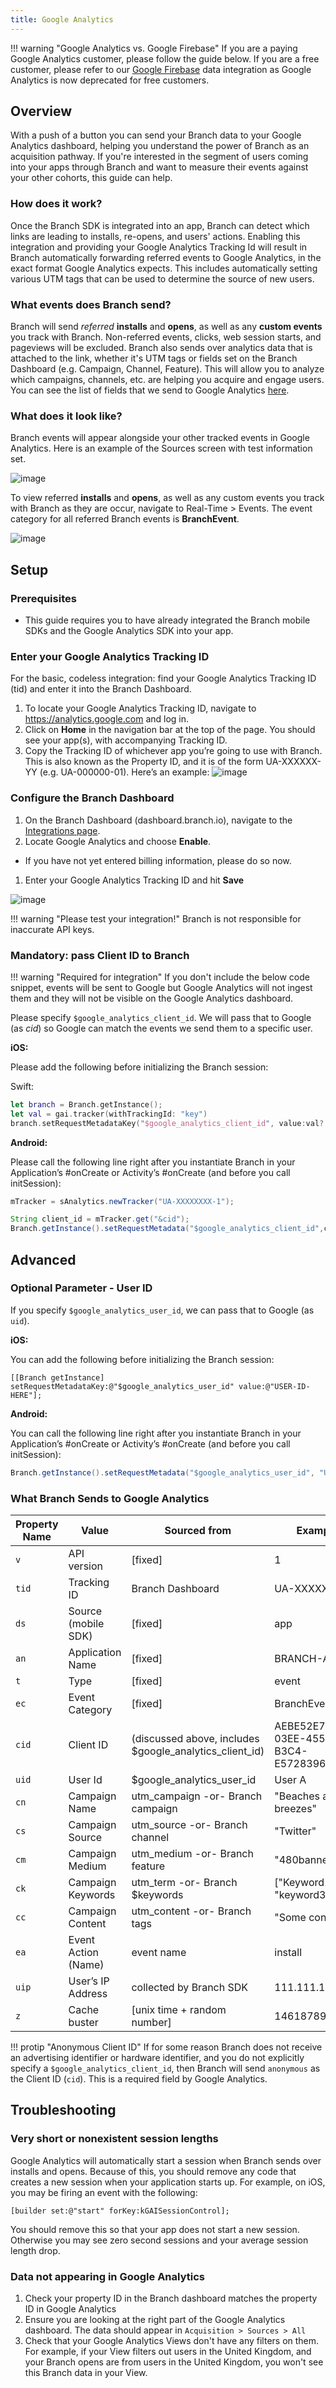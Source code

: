 ```yaml
---
title: Google Analytics
---
```

!!! warning "Google Analytics vs. Google Firebase"
  If you are a paying Google Analytics customer, please follow the guide below.  If you are a free customer, please refer to our [Google Firebase](/integrations/google-firebase/) data integration as Google Analytics is now deprecated for free customers.

## Overview

With a push of a button you can send your Branch data to your Google Analytics dashboard, helping you understand the power of Branch as an acquisition pathway. If you're interested in the segment of users coming into your apps through Branch and want to measure their events against your other cohorts, this guide can help.

### How does it work?

Once the Branch SDK is integrated into an app, Branch can detect which links are leading to installs, re-opens, and users' actions. Enabling this integration and providing your Google Analytics Tracking Id will result in Branch automatically forwarding referred events to Google Analytics, in the exact format Google Analytics expects. This includes automatically setting various UTM tags that can be used to determine the source of new users.

### What events does Branch send?

Branch will send *referred* **installs** and **opens**, as well as any **custom events** you track with Branch. Non-referred events, clicks, web session starts, and pageviews will be excluded. Branch also sends over analytics data that is attached to the link, whether it's UTM tags or fields set on the Branch Dashboard (e.g. Campaign, Channel, Feature). This will allow you to analyze which campaigns, channels, etc. are helping you acquire and engage users. You can see the list of fields that we send to Google Analytics [here](#what-branch-sends-to-google-analytics).

### What does it look like?

Branch events will appear alongside your other tracked events in Google Analytics. Here is an example of the Sources screen with test information set.

![image](/_assets/img/pages/integrations/google-analytics/google-analytics-sources.png)

To view referred **installs** and **opens**, as well as any custom events you track with Branch as they are occur, navigate to Real-Time > Events. The event category for all referred Branch events is **BranchEvent**.

![image](/_assets/img/pages/integrations/google-analytics/google-analytics-open.png)

## Setup

### Prerequisites
- This guide requires you to have already integrated the Branch mobile SDKs and the Google Analytics SDK into your app.

### Enter your Google Analytics Tracking ID

For the basic, codeless integration: find your Google Analytics Tracking ID (tid) and enter it into the Branch Dashboard.

1. To locate your Google Analytics Tracking ID, navigate to https://analytics.google.com and log in.
1. Click on <notranslate>**Home**</notranslate> in the navigation bar at the top of the page. You should see your app(s), with accompanying Tracking ID.
1. Copy the Tracking ID of whichever app you’re going to use with Branch. This is also known as the Property ID, and it is of the form UA-XXXXXX-YY (e.g. UA-000000-01). Here’s an example: ![image](/_assets/img/pages/integrations/google-analytics/tid.png)

### Configure the Branch Dashboard

1. On the Branch Dashboard (dashboard.branch.io), navigate to the [Integrations page](https://dashboard.branch.io/integrations).
1. Locate Google Analytics and choose <notranslate>**Enable**</notranslate>.
  * If you have not yet entered billing information, please do so now.
1. Enter your Google Analytics Tracking ID and hit <notranslate>**Save**</notranslate>

![image](/_assets/img/pages/integrations/google-analytics/enable-ga.png)

!!! warning "Please test your integration!"
    Branch is not responsible for inaccurate API keys.

### Mandatory: pass Client ID to Branch

!!! warning "Required for integration"
    If you don't include the below code snippet, events will be sent to Google but Google Analytics will not ingest them and they will not be visible on the Google Analytics dashboard.

Please specify `$google_analytics_client_id`. We will pass that to Google (as <notranslate>*cid*</notranslate>) so Google can match the events we send them to a specific user.

**iOS:**

Please add the following before initializing the Branch session:

Swift:
```swift
let branch = Branch.getInstance();
let val = gai.tracker(withTrackingId: "key")
branch.setRequestMetadataKey("$google_analytics_client_id", value:val?.get("&cid"))
```

**Android:**

Please call the following line right after you instantiate Branch in your Application’s #onCreate or Activity’s #onCreate (and before you call initSession):

```java
mTracker = sAnalytics.newTracker("UA-XXXXXXXX-1");

String client_id = mTracker.get("&cid");
Branch.getInstance().setRequestMetadata("$google_analytics_client_id",client_id);
```

## Advanced

### Optional Parameter - User ID

If you specify `$google_analytics_user_id`, we can pass that to Google (as `uid`).

**iOS:**

You can add the following before initializing the Branch session:

```obj-c
[[Branch getInstance] setRequestMetadataKey:@"$google_analytics_user_id" value:@"USER-ID-HERE"];
```

**Android:**

You can call the following line right after you instantiate Branch in your Application’s #onCreate or Activity’s #onCreate (and before you call initSession):

```java
Branch.getInstance().setRequestMetadata("$google_analytics_user_id", "USER-ID-HERE");
```

### What Branch Sends to Google Analytics

| Property Name | Value | Sourced from | Example | Req
| --- | --- | --- | --- | ---
| `v` | API version | [fixed] | 1 | Y
| `tid` | Tracking ID | Branch Dashboard | UA-XXXXXX-Y | Y
| `ds` | Source (mobile SDK) | [fixed] | app | Y
| `an` | Application Name | [fixed] | BRANCH-APP | Y
| `t` | Type | [fixed] | event | Y
| `ec` | Event Category | [fixed] | BranchEvent | Y
| `cid` | Client ID | (discussed above, includes $google_analytics_client_id) | AEBE52E7-03EE-455A-B3C4-E57283966239 | Y
| `uid` | User Id | $google_analytics_user_id | User A | N
| `cn` | Campaign Name | utm_campaign -or- Branch campaign  | "Beaches and breezes" | N
| `cs` | Campaign Source | utm_source -or- Branch channel | "Twitter" | N
| `cm` | Campaign Medium | utm_medium -or- Branch feature  | "480banner" | N
| `ck` | Campaign Keywords | utm_term -or- Branch $keywords | ["Keyword1", "keyword3"] | N
| `cc` | Campaign Content | utm_content -or- Branch tags | "Some content" | N
| `ea` | Event Action (Name) | event name | install | Y
| `uip` | User’s IP Address | collected by Branch SDK | 111.111.111.111 | N
| `z` | Cache buster | [unix time + random number] | 1461878903666 | N

!!! protip "Anonymous Client ID"
    If for some reason Branch does not receive an advertising identifier or hardware identifier, and you do not explicitly specify a `$google_analytics_client_id`, then Branch will send `anonymous` as the Client ID (`cid`). This is a required field by Google Analytics.

## Troubleshooting

### Very short or nonexistent session lengths

Google Analytics will automatically start a session when Branch sends over installs and opens. Because of this, you should remove any code that creates a new session when your application starts up. For example, on iOS, you may be firing an event with the following:

```objc
[builder set:@"start" forKey:kGAISessionControl];
```

You should remove this so that your app does not start a new session. Otherwise you may see zero second sessions and your average session length drop.

### Data not appearing in Google Analytics

1. Check your property ID in the Branch dashboard matches the property ID in Google Analytics
1. Ensure you are looking at the right part of the Google Analytics dashboard. The data should appear in `Acquisition > Sources > All`
1. Check that your Google Analytics Views don't have any filters on them. For example, if your View filters out users in the United Kingdom, and your Branch opens are from users in the United Kingdom, you won't see this Branch data in your View.
